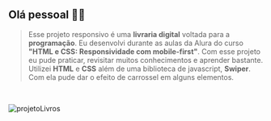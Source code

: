 ## Olá pessoal 👦🏻
 >Esse projeto responsivo é uma **livraria digital** voltada para a **programação**. Eu desenvolvi durante as aulas da Alura do curso **"HTML e CSS: Responsividade com mobile-first"**.
Com esse projeto eu pude praticar, revisitar muitos conhecimentos e aprender bastante. 
Utilizei **HTML** e **CSS** além de uma biblioteca de javascript, **Swiper**. Com ela pude dar o efeito de carrossel em alguns elementos.

<br>


![projetoLivros](https://github.com/carloscamposb/LivrariaProgramacao-Online/assets/108171029/79fe4005-414b-4a15-a5e9-bc8effc2fb5a)
